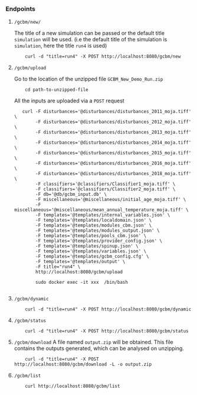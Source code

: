 <h3> Endpoints </h3>

1.  `/gcbm/new/` 

    The title of a new simulation can be passed or the default title `simulation` will be used. (i.e the default title of the simulation is `simulation`, here the title `run4` is used)

    ```
        curl -d "title=run4" -X POST http://localhost:8080/gcbm/new
    ````

2. `/gcbm/upload`

    Go to the location of the unzipped file `GCBM_New_Demo_Run.zip`

    ```
        cd path-to-unzipped-file
    ```

    All the inputs are uploaded via a `POST` request

    ```
       curl -F disturbances='@disturbances/disturbances_2011_moja.tiff' \
            -F disturbances='@disturbances/disturbances_2012_moja.tiff' \
            -F disturbances='@disturbances/disturbances_2013_moja.tiff' \
            -F disturbances='@disturbances/disturbances_2014_moja.tiff' \
            -F disturbances='@disturbances/disturbances_2015_moja.tiff' \
            -F disturbances='@disturbances/disturbances_2016_moja.tiff' \
            -F disturbances='@disturbances/disturbances_2018_moja.tiff' \
            -F classifiers='@classifiers/Classifier1_moja.tiff' \
            -F classifiers='@classifiers/Classifier2_moja.tiff' \
            -F db='@db/gcbm_input.db' \
            -F miscellaneous='@miscellaneous/initial_age_moja.tiff' \
            -F miscellaneous='@miscellaneous/mean_annual_temperature_moja.tiff' \
            -F templates='@templates/internal_variables.json' \
            -F templates='@templates/localdomain.json' \
            -F templates='@templates/modules_cbm.json' \
            -F templates='@templates/modules_output.json' \
            -F templates='@templates/pools_cbm.json' \
            -F templates='@templates/provider_config.json' \
            -F templates='@templates/spinup.json' \
            -F templates='@templates/variables.json' \
            -F templates='@templates/gcbm_config.cfg' \
            -F templates='@templates/output' \
            -F title="run4" \
            http://localhost:8080/gcbm/upload

            sudo docker exec -it xxx  /bin/bash


    ```
3. `/gcbm/dynamic`

    ```
        curl -d "title=run4" -X POST http://localhost:8080/gcbm/dynamic
    ```

4. `/gcbm/status`
    ```
        curl -d "title=run4" -X POST http://localhost:8080/gcbm/status
    ```
5. `/gcbm/download`
    A file named `output.zip` will be obtained. This file contains the outputs generated, which can be analysed on unzipping.
    
    ```
        curl -d "title=run4" -X POST http://localhost:8080/gcbm/download -L -o output.zip
    ```
6. `/gcbm/list`
    ```
        curl http://localhost:8080/gcbm/list
    ```
